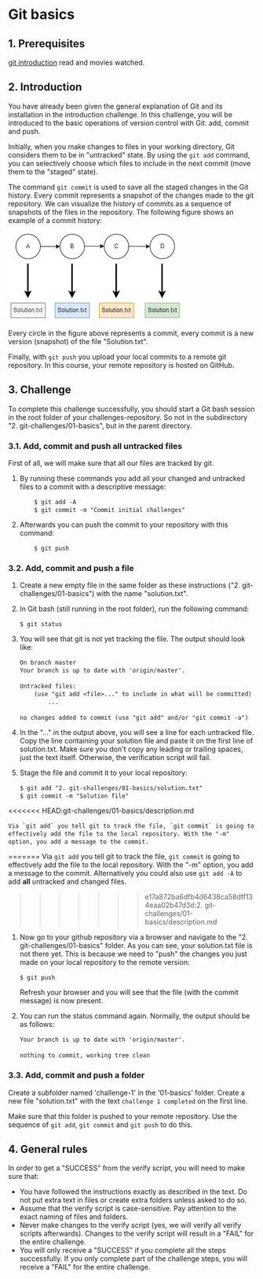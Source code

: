 # Git basics

## 1. Prerequisites

[git introduction](./../00-introduction/description.md) read and movies watched.

## 2. Introduction

You have already been given the general explanation of Git and its installation in the introduction challenge. In this challenge, you will be introduced to the basic operations of version control with Git: add, commit and push.

Initially, when you make changes to files in your working directory, Git considers them to be in "untracked" state. By using the `git add` command, you can selectively choose which files to include in the next commit (move them to the "staged" state).

The command `git commit` is used to save all the staged changes in the Git history. Every commit represents a snapshot of the changes made to the git repository. We can visualize the history of commits as a sequence of snapshots of the files in the repository. The following figure shows an example of a commit history:

<a href="./commit-history.png" target="_blank">
    <img src="./commit-history.png">
</a>

Every circle in the figure above represents a commit, every commit is a new version (snapshot) of the file "Solution.txt".

Finally, with `git push` you upload your local commits to a remote git repository. In this course, your remote repository is hosted on GitHub.

## 3. Challenge

To complete this challenge successfully, you should start a Git bash session in the root folder of your challenges-repository. So not in the subdirectory "2. git-challenges/01-basics", but in the parent directory.

### 3.1. Add, commit and push all untracked files

First of all, we will make sure that all our files are tracked by git.

1. By running these commands you add all your changed and untracked files to a commit with a descriptive message:

    ```console
        $ git add -A
        $ git commit -m "Commit initial challenges"
    ```

1. Afterwards you can push the commit to your repository with this command:

    ```console
        $ git push
    ```

### 3.2. Add, commit and push a file

1.  Create a new empty file in the same folder as these instructions ("2. git-challenges/01-basics") with the name "solution.txt".
1.  In Git bash (still running in the root folder), run the following command:

    ```console
    $ git status
    ```

1.  You will see that git is not yet tracking the file. The output should look like:

    ```text
    On branch master
    Your branch is up to date with 'origin/master'.

    Untracked files:
        (use "git add <file>..." to include in what will be committed)
            ...

    no changes added to commit (use "git add" and/or "git commit -a")
    ```

1.  In the "..." in the output above, you will see a line for each untracked file. Copy the line containing your solution file and paste it on the first line of solution.txt. Make sure you don't copy any leading or trailing spaces, just the text itself. Otherwise, the verification script will fail.
1.  Stage the file and commit it to your local repository:

    ```console
    $ git add "2. git-challenges/01-basics/solution.txt"
    $ git commit -m "Solution file"
    ```
<<<<<<< HEAD:git-challenges/01-basics/description.md

    Via `git add` you tell git to track the file, `git commit` is going to effectively add the file to the local repository. With the "-m" option, you add a message to the commit.
=======
    Via `git add` you tell git to track the file, `git commit` is going to effectively add the file to the local repository. With the "-m" option, you add a message to the commit. Alternatively you could also use `git add -A` to add **all** untracked and changed files. 
>>>>>>> e17a872ba6dfb4d6438ca58dff134eaa02b47d3d:2. git-challenges/01-basics/description.md

1.  Now go to your github repository via a browser and navigate to the "2. git-challenges/01-basics" folder. As you can see, your solution.txt file is not there yet. This is because we need to "push" the changes you just made on your local repository to the remote version:

    ```console
    $ git push
    ```

    Refresh your browser and you will see that the file (with the commit message) is now present.

1.  You can run the status command again. Normally, the output should be as follows:

    ```text
    Your branch is up to date with 'origin/master'.

    nothing to commit, working tree clean
    ```

### 3.3. Add, commit and push a folder

Create a subfolder named 'challenge-1' in the '01-basics' folder. Create a new file "solution.txt" with the text `challenge 1 completed` on the first line. 

Make sure that this folder is pushed to your remote repository. Use the sequence of `git add`, `git commit` and `git push` to do this.

## 4. General rules

In order to get a "SUCCESS" from the verify script, you will need to make sure that:

- You have followed the instructions exactly as described in the text. Do not put extra text in files or create extra folders unless asked to do so.
- Assume that the verify script is case-sensitive. Pay attention to the exact naming of files and folders.
- Never make changes to the verify script (yes, we will verify all verify scripts afterwards). Changes to the verify script will result in a "FAIL" for the entire challenge.
- You will only receive a "SUCCESS" if you complete all the steps successfully. If you only complete part of the challenge steps, you will receive a "FAIL" for the entire challenge.
